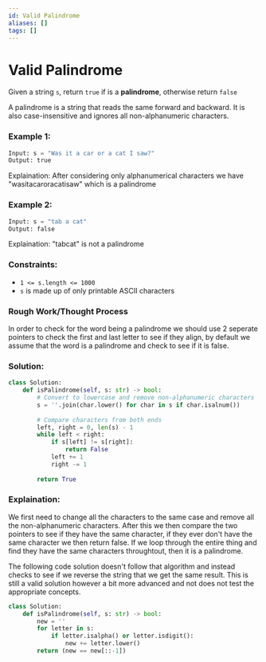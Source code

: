 ```yaml
---
id: Valid Palindrome
aliases: []
tags: []
---
```


# Valid Palindrome 
Given a string `s`, return `true` if is a **palindrome**, otherwise return `false`

A palindrome is a string that reads the same forward and backward. It is also case-insensitive and ignores all non-alphanumeric characters. 

### Example 1: 
```python
Input: s = "Was it a car or a cat I saw?"
Output: true
```
Explaination: After considering only alphanumerical characters we have "wasitacaroracatisaw" which is a palindrome 

### Example 2: 
```python
Input: s = "tab a cat"
Output: false
```
Explaination: "tabcat" is not a palindrome 

### Constraints: 
- `1 <= s.length <= 1000`
- `s` is made up of only printable ASCII characters

### Rough Work/Thought Process
In order to check for the word being a palindrome we should use 2 seperate pointers to check the first and last letter to see if they align, by default we assume that the word is a palindrome and check to see if it is false. 

### Solution:
```python
class Solution:
    def isPalindrome(self, s: str) -> bool:
        # Convert to lowercase and remove non-alphanumeric characters
        s = ''.join(char.lower() for char in s if char.isalnum())
        
        # Compare characters from both ends
        left, right = 0, len(s) - 1
        while left < right:
            if s[left] != s[right]:
                return False
            left += 1
            right -= 1
        
        return True
```

### Explaination: 
We first need to change all the characters to the same case and remove all the non-alphanumeric characters. After this we then compare the two pointers to see if they have the same character, if they ever don't have the same character we then return false. If we loop through the entire thing and find they have the same characters throughtout, then it is a palindrome.

The following code solution doesn't follow that algorithm and instead checks to see if we reverse the string that we get the same result. This is still a valid solution however a bit more advanced and not does not test the appropriate concepts.

```python
class Solution:
    def isPalindrome(self, s: str) -> bool:
        new = ''
        for letter in s:
            if letter.isalpha() or letter.isdigit():
                new += letter.lower()
        return (new == new[::-1])
```
